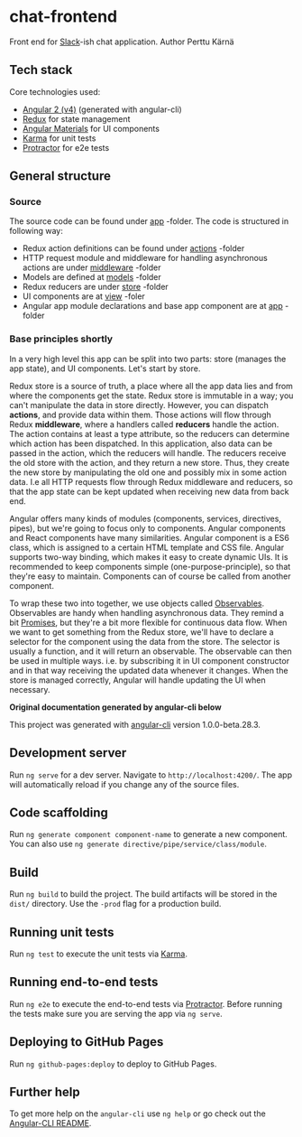 # chat-frontend

Front end for [Slack](https://slack.com)-ish chat application.
Author Perttu Kärnä

## Tech stack

Core technologies used:

* [Angular 2 (v4)](https://github.com/angular/angular-cli) (generated with angular-cli)
* [Redux](https://github.com/angular-redux/store) for state management
* [Angular Materials](https://material.angular.io) for UI components
* [Karma](https://karma-runner.github.io) for unit tests
* [Protractor](http://www.protractortest.org/) for e2e tests

## General structure

### Source

The source code can be found under [app](src/app) -folder. The code is structured in following way:

* Redux action definitions can be found under [actions](src/app/actions) -folder
* HTTP request module and middleware for handling asynchronous actions are under [middleware](src/app/middleware) -folder
* Models are defined at [models](src/app/models) -folder
* Redux reducers are under [store](src/app/store) -folder
* UI components are at [view](src/app/view) -foler
* Angular app module declarations and base app component are at [app](src/app) -folder

### Base principles shortly

In a very high level this app can be split into two parts: store (manages the app state), and UI components. Let's start by store.

Redux store is a source of truth, a place where all the app data lies and from where the components get the state. Redux store is immutable in a way; you can't manipulate the data in store directly. However, you can dispatch **actions**, and provide data within them. Those actions will flow through Redux **middleware**, where a handlers called **reducers** handle the action. The action contains at least a type attribute, so the reducers can determine which action has been dispatched. In this application, also data can be passed in the action, which the reducers will handle. The reducers receive the old store with the action, and they return a new store. Thus, they create the new store by manipulating the old one and possibly mix in some action data. I.e all HTTP requests flow through Redux middleware and reducers, so that the app state can be kept updated when receiving new data from back end.

Angular offers many kinds of modules (components, services, directives, pipes), but we're going to focus only to components. Angular components and React components have many similarities. Angular component is a ES6 class, which is assigned to a certain HTML template and CSS file. Angular supports two-way binding, which makes it easy to create dynamic UIs. It is recommended to keep components simple (one-purpose-principle), so that they're easy to maintain. Components can of course be called from another component.

To wrap these two into together, we use objects called [Observables](https://xgrommx.github.io/rx-book/content/observable/index.html). Observables are handy when handling asynchronous data. They remind a bit [Promises](https://developer.mozilla.org/en-US/docs/Web/JavaScript/Reference/Global_Objects/Promise), but they're a bit more flexible for continuous data flow. When we want to get something from the Redux store, we'll have to declare a selector for the component using the data from the store. The selector is usually a function, and it will return an observable. The observable can then be used in multiple ways. i.e. by subscribing it in UI component constructor and in that way receiving the updated data whenever it changes. When the store is managed correctly, Angular will handle updating the UI when necessary.



**Original documentation generated by angular-cli below**


This project was generated with [angular-cli](https://github.com/angular/angular-cli) version 1.0.0-beta.28.3.

## Development server
Run `ng serve` for a dev server. Navigate to `http://localhost:4200/`. The app will automatically reload if you change any of the source files.

## Code scaffolding

Run `ng generate component component-name` to generate a new component. You can also use `ng generate directive/pipe/service/class/module`.

## Build

Run `ng build` to build the project. The build artifacts will be stored in the `dist/` directory. Use the `-prod` flag for a production build.

## Running unit tests

Run `ng test` to execute the unit tests via [Karma](https://karma-runner.github.io).

## Running end-to-end tests

Run `ng e2e` to execute the end-to-end tests via [Protractor](http://www.protractortest.org/).
Before running the tests make sure you are serving the app via `ng serve`.

## Deploying to GitHub Pages

Run `ng github-pages:deploy` to deploy to GitHub Pages.

## Further help

To get more help on the `angular-cli` use `ng help` or go check out the [Angular-CLI README](https://github.com/angular/angular-cli/blob/master/README.md).
